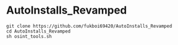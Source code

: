 # AutoInstalls_Revamped

```
git clone https://github.com/fukboi69420/AutoInstalls_Revamped
cd AutoInstalls_Revamped
sh osint_tools.sh
```
